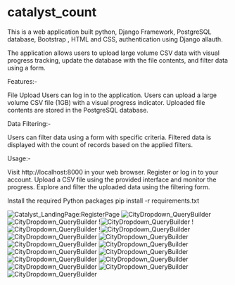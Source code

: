 # catalyst_count


This is a web application built python, Django Framework, PostgreSQL database, Bootstrap , HTML and CSS, authentication using Django allauth.

The application allows users to upload large volume CSV data with visual progress tracking, update the database with the file contents, and filter data using a form.

Features:-

File Upload
Users can log in to the application.
Users can upload a large volume CSV file (1GB) with a visual progress indicator.
Uploaded file contents are stored in the PostgreSQL database.

Data Filtering:-

Users can filter data using a form with specific criteria.
Filtered data is displayed with the count of records based on the applied filters.


Usage:-

Visit http://localhost:8000 in your web browser.
Register or log in to your account.
Upload a CSV file using the provided interface and monitor the progress.
Explore and filter the uploaded data using the filtering form.

Install the required Python packages
pip install -r requirements.txt


![Catalyst_LandingPage:RegisterPage](./screenshots/Catalyst_LandingPage:RegisterPage.png)
![CityDropdown_QueryBuilder](./screenshots/LoginPage.png)
![CityDropdown_QueryBuilder](./screenshots/LandingPage_AfterLogin.png)
!![CityDropdown_QueryBuilder](./screenshots/UploadDataPage_Main.png)
!![CityDropdown_QueryBuilder](./screenshots/UploadfileSuccess.png)
!![CityDropdown_QueryBuilder](./screenshots/UserAddSuccessMessage.png)
![CityDropdown_QueryBuilder](./screenshots/CityDropdown_QueryBuilder.png)
![CityDropdown_QueryBuilder](./screenshots/LandingPage_AfterLogin.png)
![CityDropdown_QueryBuilder](./screenshots/IndustryDropDown_QueryBuilder.png)
![CityDropdown_QueryBuilder](./screenshots/CountryDropdown_Querybuilder.png)
![CityDropdown_QueryBuilder](./screenshots/CurrentEmpDropDown_QueryBuilder.png)
![CityDropdown_QueryBuilder](./screenshots/QueryBuiderPage_Main.png)
![CityDropdown_QueryBuilder](./screenshots/ResultCount.png)
![CityDropdown_QueryBuilder](./screenshots/StateDropDown_QueryBuilder.png)
![CityDropdown_QueryBuilder](./screenshots/TotalEmpDropDown_QueryBuilder.png)
![CityDropdown_QueryBuilder](./screenshots/YearFoundDropDown_QueryBuilder.png)
![CityDropdown_QueryBuilder](./screenshots/ExistingUser:AddUserButton.png)

